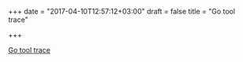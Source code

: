 +++
date = "2017-04-10T12:57:12+03:00"
draft = false
title = "Go tool trace"

+++

<p><a href="https://making.pusher.com/go-tool-trace">Go tool trace</a></p>